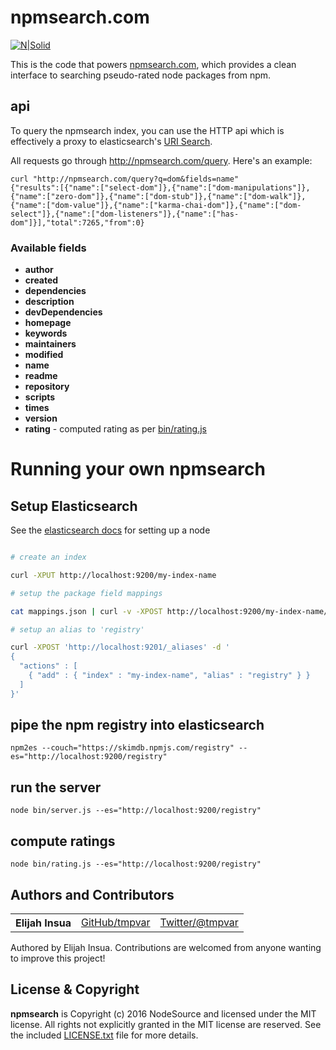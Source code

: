 # npmsearch.com

[![N|Solid](https://cldup.com/dTxpPi9lDf.thumb.png)](https://nodesource.com/products/nsolid)

This is the code that powers [npmsearch.com](http://npmsearch.com), which provides a clean interface to searching pseudo-rated node packages from npm.

## api

To query the npmsearch index, you can use the HTTP api which is effectively a proxy to elasticsearch's [URI Search](https://www.elastic.co/guide/en/elasticsearch/reference/current/search-uri-request.html).

All requests go through http://npmsearch.com/query. Here's an example:

```
curl "http://npmsearch.com/query?q=dom&fields=name"
{"results":[{"name":["select-dom"]},{"name":["dom-manipulations"]},{"name":["zero-dom"]},{"name":["dom-stub"]},{"name":["dom-walk"]},{"name":["dom-value"]},{"name":["karma-chai-dom"]},{"name":["dom-select"]},{"name":["dom-listeners"]},{"name":["has-dom"]}],"total":7265,"from":0}
```

### Available fields

* __author__
* __created__
* __dependencies__
* __description__
* __devDependencies__
* __homepage__
* __keywords__
* __maintainers__
* __modified__
* __name__
* __readme__
* __repository__
* __scripts__
* __times__
* __version__
* __rating__ - computed rating as per [bin/rating.js](bin/rating.js)

# Running your own npmsearch

## Setup Elasticsearch

See the [elasticsearch docs](http://www.elasticsearch.org/guide/en/elasticsearch/reference/current/setup.html) for setting up a node

```bash

# create an index

curl -XPUT http://localhost:9200/my-index-name

# setup the package field mappings

cat mappings.json | curl -v -XPOST http://localhost:9200/my-index-name/package/_mapping -H "Content-type: application/json" -d @-

# setup an alias to 'registry'

curl -XPOST 'http://localhost:9201/_aliases' -d '
{
  "actions" : [
    { "add" : { "index" : "my-index-name", "alias" : "registry" } }
  ]
}'

```

## pipe the npm registry into elasticsearch

```
npm2es --couch="https://skimdb.npmjs.com/registry" --es="http://localhost:9200/registry"

```

## run the server

```
node bin/server.js --es="http://localhost:9200/registry"
```

## compute ratings

```
node bin/rating.js --es="http://localhost:9200/registry"
```

## Authors and Contributors

<table><tbody>
<tr><th align="left">Elijah Insua</th><td><a href="https://github.com/tmpvar">GitHub/tmpvar</a></td><td><a href="http://twitter.com/tmpvar">Twitter/@tmpvar</a></td></tr>
</tbody></table>

Authored by Elijah Insua. Contributions are welcomed from anyone wanting to improve this project!

## License & Copyright

**npmsearch** is Copyright (c) 2016 NodeSource and licensed under the MIT license. All rights not explicitly granted in the MIT license are reserved. See the included [LICENSE.txt](LICENSE.txt) file for more details.
